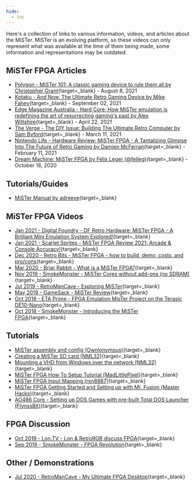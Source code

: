 ```yaml
---
hide:
  - toc
---
```


Here's a collection of links to various information, videos, and articles about the MiSTer. MiSTer is an evolving platform, so these videos can only represent what was available at the time of them being made, some information and representations may be outdated.

## MiSTer FPGA Articles
* [Polygon - MiSTer 101: A classic gaming device to rule them all by Christopher Grant](https://www.polygon.com/22640171/mister-project-classic-gaming-retro-fpga-board-chip-io-explainer-usb-hub){target=_blank} - August 8, 2021
* [Kotaku - And Now, The Ultimate Retro Gaming Device by Mike Fahey](https://kotaku.com/and-now-the-ultimate-retro-gaming-device-1847608362){target=_blank} - September 02, 2021
* [Edge Magazine Australia - Hard Core: How MiSTer emulation is redefining the art of resurrecting gaming's past by Alex Wiltshire](https://www.pressreader.com/australia/edge/20210422/284249533161844){target=_blank} - April 22, 2021
* [The Verge - The DIY Issue: Building The Ultimate Retro Computer by Sam Byford](https://www.theverge.com/22323002/mister-fpga-project-retro-computer-console-early-pc){target=_blank} - March 11, 2021
* [Nintendo Life - Hardware Review: MiSTer FPGA - A Tantalizing Glimpse Into The Future of Retro Gaming by Damien McFerran](https://www.nintendolife.com/news/2021/02/hardware_review_mister_fpga_-_a_tantalising_glimpse_into_the_future_of_retro_gaming){target=_blank} - February 11, 2021
* [Dream Machine: MiSTer FPGA by Félix Léger (@felleg)](https://felixleger.com/posts/2020/10/dream-machine-mister-fpga/){target=_blank} - October 18, 2020

## Tutorials/Guides
* [MiSTer Manual by adreeve](https://github.com/adreeve/MiSTerManual){target=_blank}

## MiSTer FPGA Videos

* [Jan 2021 - Digital Foundry - DF Retro Hardware: MiSTer FPGA - A Brilliant Mini Emulation System Explored!](https://www.youtube.com/watch?v=PfIwDC2F2lc){target=_blank}
* [Jan 2021 - Scarlet Sprites - MiSTer FPGA Review 2021: Arcade & Console Accuracy!](https://www.youtube.com/watch?v=wxkBDK-99mY){target=_blank}
* [Dec 2020 - Retro Bits - MiSTer FPGA - how to build, demo, costs, and pro/cons](https://www.youtube.com/watch?v=-IP0k3GatHE){target=_blank}
* [Mar 2020 - Briar Rabbit - What is a MiSTer FPGA?](https://www.youtube.com/watch?v=lJZwMUaJmc0){target=_blank}
* [Nov 2019 - SmokeMonster - MiSTer Cores without add-ons (no SDRAM)](https://www.youtube.com/watch?v=_g471imXA7U){target=_blank}
* [Jul 2019 - RetroManCave - Exploring MiSTer](https://www.youtube.com/watch?v=e5yPbzD-W-I){target=_blank}
* [May 2019 - GameSack - MiSTer Review](https://www.youtube.com/watch?v=dibLXWdX5-M){target=_blank}
* [Oct 2018 - ETA Prime - FPGA Emulation MisTer Project on the Terasic DE10-Nano](https://www.youtube.com/watch?v=1jb8YPXc8DA){target=_blank}
* [Oct 2018 - SmokeMonster - Introducing the MiSTer FPGA](https://www.youtube.com/watch?v=igiVHfBzX8w){target=_blank}

## Tutorials

* [MiSTer assembly and config (Ownlonymous)](https://www.youtube.com/watch?v=9CGZtv7vj5A){target=_blank}
* [Creating a MiSTer SD card (NML32)](https://www.youtube.com/watch?v=lPObjJvPeW0){target=_blank}
* [Mounting a VHD from Windows over the network (NML32)](https://www.youtube.com/watch?v=OR0wVkt3kY8){target=_blank}
* [MiSTer FPGA How To Setup Tutorial (MadLittlePixel)](https://www.youtube.com/watch?v=OkQJ0Vc75AE){target=_blank}
* [MiSTer FPGA Input Mapping (rsn8887)](https://www.youtube.com/watch?v=8tGPDTcuDSE){target=_blank}
* [MiSTer FPGA Getting Started and Setting up with Mr. Fusion (Master Hacks)](https://www.youtube.com/watch?v=1EMz1a87FO0){target=_blank}
* [AO486 Core - Setting up DOS Games with pre-built Total DOS Launcher (FlynssBit)](https://www.youtube.com/watch?v=rLpAUtALJfw){target=_blank}

## FPGA Discussion

* [Oct 2019 - Lon.TV - Lon & RetroRGB discuss FPGA](https://www.youtube.com/watch?v=NJtwaHeGmrk){target=_blank}
* [Sep 2019 - SmokeMonster - FPGA Revolution](https://www.youtube.com/watch?v=X2G0WJ-Z9tk){target=_blank}

## Other / Demonstrations
* [Jul 2020 - RetroManCave - My Ultimate FPGA Desktop](https://www.youtube.com/watch?v=TCQuUwHH45w){target=_blank}

